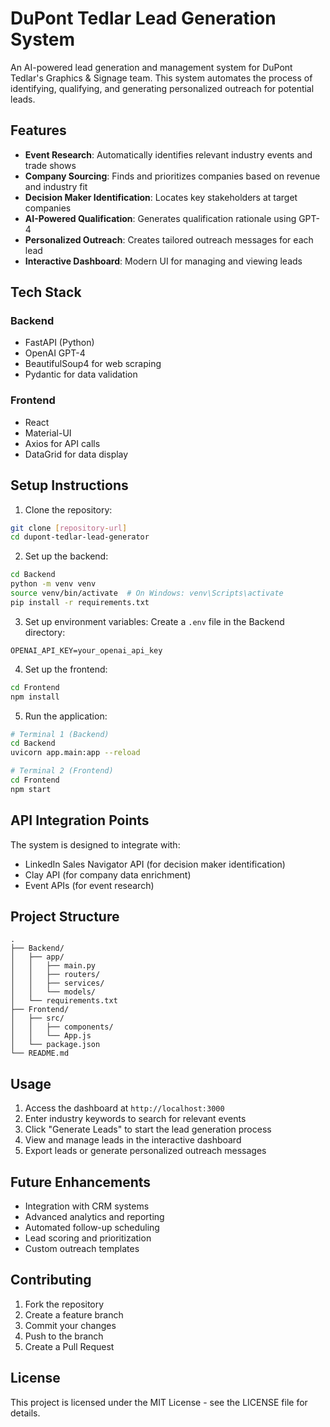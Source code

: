 # DuPont Tedlar Lead Generation System

An AI-powered lead generation and management system for DuPont Tedlar's Graphics & Signage team. This system automates the process of identifying, qualifying, and generating personalized outreach for potential leads.

## Features

- **Event Research**: Automatically identifies relevant industry events and trade shows
- **Company Sourcing**: Finds and prioritizes companies based on revenue and industry fit
- **Decision Maker Identification**: Locates key stakeholders at target companies
- **AI-Powered Qualification**: Generates qualification rationale using GPT-4
- **Personalized Outreach**: Creates tailored outreach messages for each lead
- **Interactive Dashboard**: Modern UI for managing and viewing leads

## Tech Stack

### Backend
- FastAPI (Python)
- OpenAI GPT-4
- BeautifulSoup4 for web scraping
- Pydantic for data validation

### Frontend
- React
- Material-UI
- Axios for API calls
- DataGrid for data display

## Setup Instructions

1. Clone the repository:
```bash
git clone [repository-url]
cd dupont-tedlar-lead-generator
```

2. Set up the backend:
```bash
cd Backend
python -m venv venv
source venv/bin/activate  # On Windows: venv\Scripts\activate
pip install -r requirements.txt
```

3. Set up environment variables:
Create a `.env` file in the Backend directory:
```
OPENAI_API_KEY=your_openai_api_key
```

4. Set up the frontend:
```bash
cd Frontend
npm install
```

5. Run the application:
```bash
# Terminal 1 (Backend)
cd Backend
uvicorn app.main:app --reload

# Terminal 2 (Frontend)
cd Frontend
npm start
```

## API Integration Points

The system is designed to integrate with:
- LinkedIn Sales Navigator API (for decision maker identification)
- Clay API (for company data enrichment)
- Event APIs (for event research)

## Project Structure

```
.
├── Backend/
│   ├── app/
│   │   ├── main.py
│   │   ├── routers/
│   │   ├── services/
│   │   └── models/
│   └── requirements.txt
├── Frontend/
│   ├── src/
│   │   ├── components/
│   │   └── App.js
│   └── package.json
└── README.md
```

## Usage

1. Access the dashboard at `http://localhost:3000`
2. Enter industry keywords to search for relevant events
3. Click "Generate Leads" to start the lead generation process
4. View and manage leads in the interactive dashboard
5. Export leads or generate personalized outreach messages

## Future Enhancements

- Integration with CRM systems
- Advanced analytics and reporting
- Automated follow-up scheduling
- Lead scoring and prioritization
- Custom outreach templates

## Contributing

1. Fork the repository
2. Create a feature branch
3. Commit your changes
4. Push to the branch
5. Create a Pull Request

## License

This project is licensed under the MIT License - see the LICENSE file for details.
